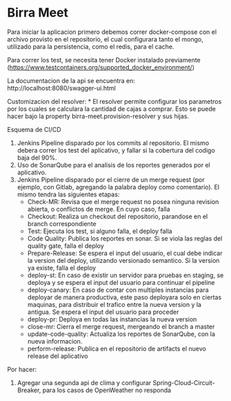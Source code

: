 # Birra Meet

Para iniciar la aplicacion primero debemos correr docker-compose con el archivo provisto en el repositorio, el cual configurara tanto el mongo, utilizado para la persistencia, como el redis, para el cache.

Para correr los test, se necesita tener Docker instalado previamente (https://www.testcontainers.org/supported_docker_environment/)

La documentacion de la api se encuentra en: http://localhost:8080/swagger-ui.html

Customizacion del resolver:
    * El resolver permite configurar los parametros por los cuales se calculara la cantidad de cajas a comprar. Esto se puede hacer bajo la property birra-meet.provision-resolver y sus hijas.

Esquema de CI/CD
1. Jenkins Pipeline disparado por los commits al repositorio. El mismo debera correr los test del aplicativo, y fallar si la cobertura del codigo baja del 90%.
2. Uso de SonarQube para el analisis de los reportes generados por el aplicativo.
3. Jenkins Pipeline disparado por el cierre de un merge request (por ejemplo, con Gitlab, agregando la palabra deploy como comentario). El mismo tendra las siguientes etapas:
    * Check-MR: Revisa que el merge request no posea ninguna revision abierta, o conflictos de merge. En cuyo caso, falla
    * Checkout: Realiza un checkout del repositorio, parandose en el branch correspondiente
    * Test: Ejecuta los test, si alguno falla, el deploy falla
    * Code Quality: Publica los reportes en sonar. Si se viola las reglas del quality gate, falla el deploy
    * Prepare-Release: Se espera el input del usuario, el cual debe indicar la version del deploy, utilizando versionado semantico. Si la version ya existe, falla el deploy
    * deploy-st: En caso de existir un servidor para pruebas en staging, se deploya y se espera el input del usuario para continuar el pipeline
    * deploy-canary: En caso de contar con multiples instancias para deployar de manera productiva, este paso deployara solo en ciertas maquinas, para distribuir el trafico entre la nueva version y la antigua. Se espera el input del usuario para proceder
    * deploy-pr: Deploya en todas las instancias la nueva version
    * close-mr: Cierra el merge request, mergeando el branch a master
    * update-code-quality: Actualiza los reportes de SonarQube, con la nueva informacion.
    * perform-release: Publica en el repositorio de artifacts el nuevo release del aplicativo
    
Por hacer: 
1. Agregar una segunda api de clima y configurar Spring-Cloud-Circuit-Breaker, para los casos de OpenWeather no responda